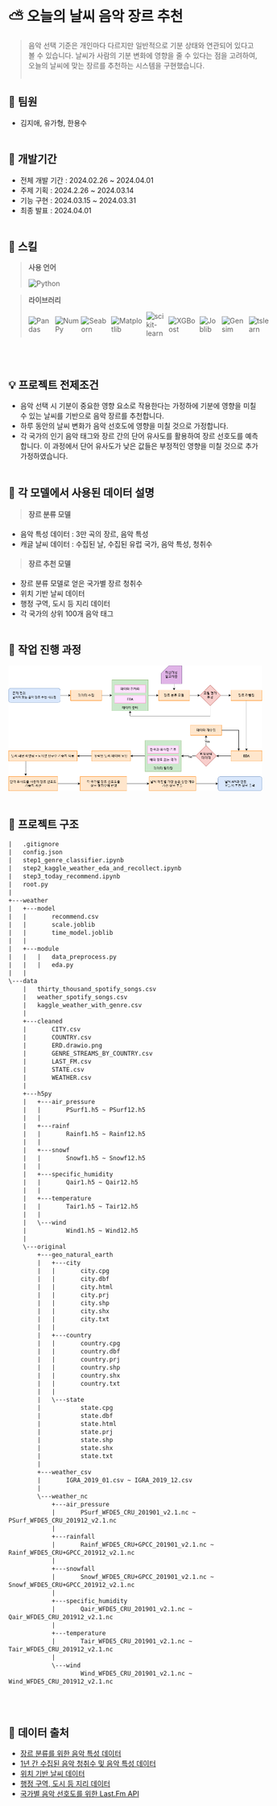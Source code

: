# ⛅ 오늘의 날씨 음악 장르 추천
> 음악 선택 기준은 개인마다 다르지만 일반적으로 기분 상태와 연관되어 있다고 볼 수 있습니다. 날씨가 사람의 기분 변화에 영향을 줄 수 있다는 점을 고려하여, 오늘의 날씨에 맞는 장르를 추천하는 시스템을 구현했습니다.
<br /><br />

##  👤 팀원
- 김지애, 유가형, 한용수
<br /><br />

## 📅 개발기간
- 전체 개발 기간 : 2024.02.26 ~ 2024.04.01
- 주제 기획 :  2024.2.26 ~ 2024.03.14
- 기능 구현 : 2024.03.15 ~ 2024.03.31
- 최종 발표 : 2024.04.01
<br /><br />

## 📜 스킬
> **사용 언어**
> 
><span style="display: inline-flex; align-items: center;">![Python](https://img.shields.io/badge/Python-3776AB?style=for-the-badge&logo=Python&logoColor=white)</span>

> **라이브러리**
> 
><span style="display: inline-flex; align-items: center;">![Pandas](https://img.shields.io/badge/pandas-150458?style=for-the-badge&logo=pandas&logoColor=white)
&nbsp;
![NumPy](https://img.shields.io/badge/numpy-013243?style=for-the-badge&logo=numpy&logoColor=white)
&nbsp;
![Seaborn](https://img.shields.io/badge/seaborn-77ACF1?style=for-the-badge&logo=seaborn&logoColor=white)
&nbsp;
![Matplotlib](https://img.shields.io/badge/matplotlib-FFD43B?style=for-the-badge&logo=matplotlib&logoColor=black)
&nbsp;
![scikit-learn](https://img.shields.io/badge/scikit_learn-F7931E?style=for-the-badge&logo=scikit-learn&logoColor=white)
&nbsp;
![XGBoost](https://img.shields.io/badge/XGBoost-29A8AB?style=for-the-badge&logo=XGBoost&logoColor=white)
&nbsp;
![Joblib](https://img.shields.io/badge/Joblib-7851A9?style=for-the-badge&logo=Joblib&logoColor=white)
&nbsp;
![Gensim](https://img.shields.io/badge/Gensim-CC6699?style=for-the-badge&logo=Gensim&logoColor=white)
&nbsp;
![tslearn](https://img.shields.io/badge/tslearn-FF7F00?style=for-the-badge&logo=tslearn&logoColor=white)
</span>
<br /><br />

## 💡 프로젝트 전제조건
- 음악 선택 시 기분이 중요한 영향 요소로 작용한다는 가정하에 기분에 영향을 미칠 수 있는 날씨를 기반으로 음악 장르를 추천합니다.
- 하루 동안의 날씨 변화가 음악 선호도에 영향을 미칠 것으로 가정합니다.
- 각 국가의 인기 음악 태그와 장르 간의 단어 유사도를 활용하여 장르 선호도를 예측합니다. 이 과정에서 단어 유사도가 낮은 값들은 부정적인 영향을 미칠 것으로 추가 가정하였습니다.
  <br /><br />

## 📘 각 모델에서 사용된 데이터 설명
> #### 장르 분류 모델
- 음악 특성 데이터 : 3만 곡의 장르, 음악 특성
- 캐글 날씨 데이터 : 수집된 날, 수집된 유럽 국가, 음악 특성, 청취수 

> #### 장르 추천 모델
- 장르 분류 모델로 얻은 국가별 장르 청취수
- 위치 기반 날씨 데이터
- 행정 구역, 도시 등 지리 데이터
- 각 국가의 상위 100개 음악 태그
<br /><br />

## 📓 작업 진행 과정
<img src="./images/워크플로우.png" alt="작업순서이미지" />
<br /><br />

## 📁 프로젝트 구조
```angular2html 
|   .gitignore
|   config.json
|   step1_genre_classifier.ipynb
|   step2_kaggle_weather_eda_and_recollect.ipynb
|   step3_today_recommend.ipynb
|   root.py
|
+---weather
|   +---model
|   |       recommend.csv
|   |       scale.joblib
|   |       time_model.joblib
|   |
|   +---module
|   |   |   data_preprocess.py
|   |   |   eda.py
|   |
\---data
    |   thirty_thousand_spotify_songs.csv
    |   weather_spotify_songs.csv
    |   kaggle_weather_with_genre.csv
    |   
    +---cleaned
    |       CITY.csv
    |       COUNTRY.csv
    |       ERD.drawio.png
    |       GENRE_STREAMS_BY_COUNTRY.csv
    |       LAST_FM.csv
    |       STATE.csv
    |       WEATHER.csv
    |       
    +---h5py
    |   +---air_pressure
    |   |       PSurf1.h5 ~ PSurf12.h5
    |   |       
    |   +---rainf
    |   |       Rainf1.h5 ~ Rainf12.h5
    |   |       
    |   +---snowf
    |   |       Snowf1.h5 ~ Snowf12.h5
    |   |       
    |   +---specific_humidity
    |   |       Qair1.h5 ~ Qair12.h5
    |   |       
    |   +---temperature
    |   |       Tair1.h5 ~ Tair12.h5
    |   |       
    |   \---wind
    |           Wind1.h5 ~ Wind12.h5
    |           
    \---original
        +---geo_natural_earth
        |   +---city
        |   |       city.cpg
        |   |       city.dbf
        |   |       city.html
        |   |       city.prj
        |   |       city.shp
        |   |       city.shx
        |   |       city.txt
        |   |       
        |   +---country
        |   |       country.cpg
        |   |       country.dbf
        |   |       country.prj
        |   |       country.shp
        |   |       country.shx
        |   |       country.txt
        |   |       
        |   \---state
        |           state.cpg
        |           state.dbf
        |           state.html
        |           state.prj
        |           state.shp
        |           state.shx
        |           state.txt
        |           
        +---weather_csv
        |       IGRA_2019_01.csv ~ IGRA_2019_12.csv
        |       
        \---weather_nc
            +---air_pressure
            |       PSurf_WFDE5_CRU_201901_v2.1.nc ~ PSurf_WFDE5_CRU_201912_v2.1.nc
            |       
            +---rainfall
            |       Rainf_WFDE5_CRU+GPCC_201901_v2.1.nc ~ Rainf_WFDE5_CRU+GPCC_201912_v2.1.nc
            |       
            +---snowfall
            |       Snowf_WFDE5_CRU+GPCC_201901_v2.1.nc ~ Snowf_WFDE5_CRU+GPCC_201912_v2.1.nc
            |       
            +---specific_humidity
            |       Qair_WFDE5_CRU_201901_v2.1.nc ~ Qair_WFDE5_CRU_201912_v2.1.nc
            |       
            +---temperature
            |       Tair_WFDE5_CRU_201901_v2.1.nc ~ Tair_WFDE5_CRU_201912_v2.1.nc
            |       
            \---wind
                    Wind_WFDE5_CRU_201901_v2.1.nc ~ Wind_WFDE5_CRU_201912_v2.1.nc
```
<br /><br />

## 📝 데이터 출처

- [장르 분류를 위한 음악 특성 데이터](https://www.kaggle.com/datasets/joebeachcapital/30000-spotify-songs)
- [1년 간 수집된 음악 청취수 및 음악 특성 데이터](https://www.kaggle.com/datasets/lautytonks/top-200-spotify-european-song-and-weather-data)
- [위치 기반 날씨 데이터](https://cds.climate.copernicus.eu/cdsapp#!/dataset/derived-near-surface-meteorological-variables?tab=overview)
- [행정 구역, 도시 등 지리 데이터](https://www.naturalearthdata.com/)
- [국가별 음악 선호도를 위한 Last.Fm API](https://www.last.fm/api)
